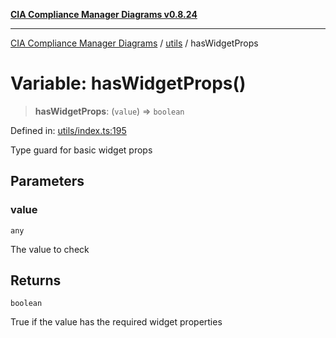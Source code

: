 [**CIA Compliance Manager Diagrams v0.8.24**](../../README.md)

***

[CIA Compliance Manager Diagrams](../../modules.md) / [utils](../README.md) / hasWidgetProps

# Variable: hasWidgetProps()

> **hasWidgetProps**: (`value`) => `boolean`

Defined in: [utils/index.ts:195](https://github.com/Hack23/cia-compliance-manager/blob/8f5d084752ccee354557e96bf8b49239fb671c91/src/utils/index.ts#L195)

Type guard for basic widget props

## Parameters

### value

`any`

The value to check

## Returns

`boolean`

True if the value has the required widget properties
